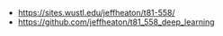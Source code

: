 - https://sites.wustl.edu/jeffheaton/t81-558/
- https://github.com/jeffheaton/t81_558_deep_learning
